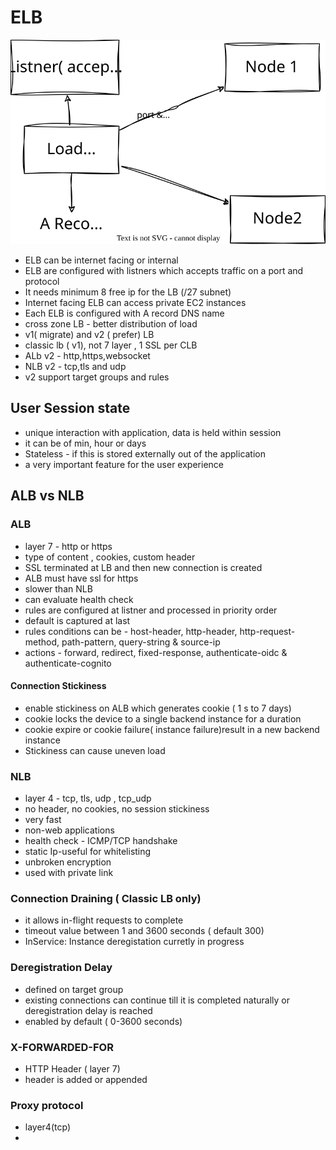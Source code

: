# ELB

![ELB architecture](/4.0%20Compute,%20Scaling%20and%20Load%20Balancing/04.1-ELB-arch.drawio.svg)
  
- ELB can be internet facing or internal
- ELB are configured with listners which accepts traffic on a port and protocol
- It needs minimum 8 free ip for the LB (/27 subnet)
- Internet facing ELB can access private EC2 instances
- Each ELB is configured with A record DNS name
- cross zone LB - better distribution of load
- v1( migrate) and v2 ( prefer) LB
- classic lb ( v1), not 7 layer , 1 SSL per CLB
- ALb v2 - http,https,websocket
- NLB v2 - tcp,tls and udp
- v2 support target groups and rules  

## User Session state

- unique interaction with application, data is held within session
- it can be of min, hour or days
- Stateless - if this is stored externally out of the application
- a very important feature for the user experience


## ALB vs NLB

### ALB

- layer 7 - http or https
- type of content , cookies, custom header
- SSL terminated at LB and then new connection is created
- ALB must have ssl for https
- slower than NLB
- can evaluate health check
- rules are configured at listner and processed in priority order
- default is captured at last
- rules conditions can be - host-header, http-header, http-request-method, path-pattern, query-string & source-ip
- actions - forward, redirect, fixed-response, authenticate-oidc & authenticate-cognito

#### Connection Stickiness

- enable stickiness on ALB  which generates cookie ( 1 s to 7 days)
- cookie locks the device to a single backend instance for a duration
- cookie expire or cookie failure( instance failure)result in a new backend instance
- Stickiness can cause uneven load

### NLB

- layer 4 - tcp, tls, udp , tcp_udp
- no header, no cookies, no session stickiness
- very fast
- non-web applications
- health check - ICMP/TCP handshake
- static Ip-useful for whitelisting
- unbroken encryption
- used with private link


### Connection Draining ( Classic LB only)

- it allows in-flight requests to complete
- timeout value between 1 and 3600 seconds ( default 300)
- InService: Instance deregistation curretly in progress

### Deregistration Delay

- defined on target group
- existing connections can continue till it is completed naturally or deregistration delay is reached
- enabled by default  ( 0-3600 seconds)

### X-FORWARDED-FOR

- HTTP Header  ( layer 7)
- header is added or appended

### Proxy protocol

- layer4(tcp)
-  